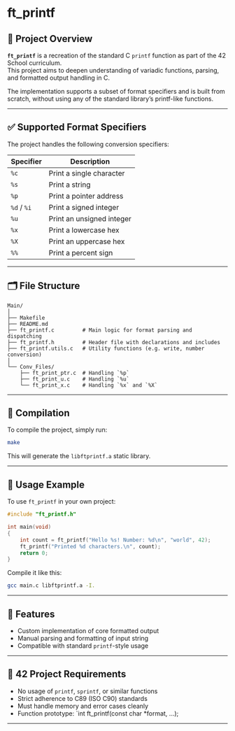 # ft_printf

## 📌 Project Overview

**`ft_printf`** is a recreation of the standard C `printf` function as part of the 42 School curriculum.  
This project aims to deepen understanding of variadic functions, parsing, and formatted output handling in C.

The implementation supports a subset of format specifiers and is built from scratch, without using any of the standard library’s printf-like functions.

---

## ✅ Supported Format Specifiers

The project handles the following conversion specifiers:

| Specifier | Description              |
|-----------|--------------------------|
| `%c`      | Print a single character |
| `%s`      | Print a string           |
| `%p`      | Print a pointer address  |
| `%d` / `%i` | Print a signed integer |
| `%u`      | Print an unsigned integer|
| `%x`      | Print a lowercase hex    |
| `%X`      | Print an uppercase hex   |
| `%%`      | Print a percent sign     |

---

## 🗂️ File Structure

```
Main/
│
├── Makefile
├── README.md
├── ft_printf.c         # Main logic for format parsing and dispatching
├── ft_printf.h         # Header file with declarations and includes
├── ft_printf.utils.c   # Utility functions (e.g. write, number conversion)
│
└── Conv_Files/
    ├── ft_print_ptr.c  # Handling `%p`
    ├── ft_print_u.c    # Handling `%u`
    └── ft_print_x.c    # Handling `%x` and `%X`
```

---

## 🔧 Compilation

To compile the project, simply run:

```bash
make
```

This will generate the `libftprintf.a` static library.

---

## 🧪 Usage Example

To use `ft_printf` in your own project:

```c
#include "ft_printf.h"

int main(void)
{
    int count = ft_printf("Hello %s! Number: %d\n", "world", 42);
    ft_printf("Printed %d characters.\n", count);
    return 0;
}
```

Compile it like this:

```bash
gcc main.c libftprintf.a -I.
```

---

## 🚀 Features

- Custom implementation of core formatted output
- Manual parsing and formatting of input string
- Compatible with standard `printf`-style usage

---

## 🏫 42 Project Requirements

- No usage of `printf`, `sprintf`, or similar functions
- Strict adherence to C89 (ISO C90) standards
- Must handle memory and error cases cleanly
- Function prototype: `int ft_printf(const char *format, ...);
  
---
